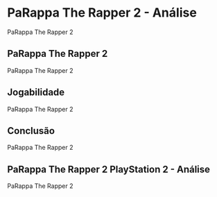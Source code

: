 ---
---

# PaRappa The Rapper 2 - Análise

PaRappa The Rapper 2

## PaRappa The Rapper 2

PaRappa The Rapper 2

## Jogabilidade

PaRappa The Rapper 2

## Conclusão

PaRappa The Rapper 2

## PaRappa The Rapper 2 PlayStation 2 - Análise

PaRappa The Rapper 2
